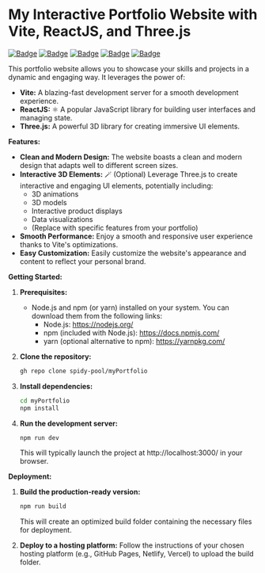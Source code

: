 
#  My Interactive Portfolio Website with Vite, ReactJS, and Three.js

[![Badge](https://img.shields.io/badge/license-MIT-blue.svg)](https://opensource.org/licenses/MIT)  [![Badge](https://img.shields.io/badge/language-javascript-yellow.svg)](https://developer.mozilla.org/en-US/docs/Web/JavaScript)  [![Badge](https://img.shields.io/badge/framework-React-blue.svg)](https://reactjs.org/)  [![Badge](https://img.shields.io/badge/bundler-Vite-orange.svg)](https://vitejs.dev/)  [![Badge](https://img.shields.io/badge/3D%20library-Three.js-green.svg)](https://threejs.org/)


This portfolio website allows you to showcase your skills and projects in a dynamic and engaging way. It leverages the power of:

* **Vite:**  A blazing-fast development server for a smooth development experience.
* **ReactJS:** ⚛️ A popular JavaScript library for building user interfaces and managing state.
* **Three.js:**  A powerful 3D library for creating immersive UI elements.

**Features:**

* **Clean and Modern Design:**  The website boasts a clean and modern design that adapts well to different screen sizes.
* **Interactive 3D Elements:** 🪄 (Optional) Leverage Three.js to create interactive and engaging UI elements, potentially including:
    * 3D animations
    * 3D models
    * Interactive product displays
    * Data visualizations
    * (Replace with specific features from your portfolio)
* **Smooth Performance:**  Enjoy a smooth and responsive user experience thanks to Vite's optimizations.
* **Easy Customization:**  Easily customize the website's appearance and content to reflect your personal brand.

**Getting Started:**

1. **Prerequisites:**
    * Node.js and npm (or yarn) installed on your system. You can download them from the following links:
        * Node.js: https://nodejs.org/
        * npm (included with Node.js): https://docs.npmjs.com/
        * yarn (optional alternative to npm): https://yarnpkg.com/

2. **Clone the repository:**
    ```bash
    gh repo clone spidy-pool/myPortfolio
    ```

3. **Install dependencies:**
    ```bash
    cd myPortfolio
    npm install 
    ```

4. **Run the development server:**
    ```bash
    npm run dev
    ```
    This will typically launch the project at http://localhost:3000/ in your browser.

**Deployment:**

1. **Build the production-ready version:**
    ```bash
    npm run build
    ```
    This will create an optimized build folder containing the necessary files for deployment.

2. **Deploy to a hosting platform:**
    Follow the instructions of your chosen hosting platform (e.g., GitHub Pages, Netlify, Vercel) to upload the build folder.

